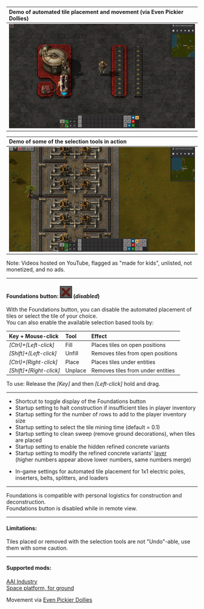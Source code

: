 |Demo of automated tile placement and movement (via Even Pickier Dollies)|
|:----|
|[![](https://github.com/0n0w1c/Foundations/blob/main/graphics/thumbnails/place-thumbnail.png?raw=true)](https://www.youtube.com/embed/n1DdTgi3gu4)|

&NewLine;
&NewLine;

|Demo of some of the selection tools in action|
|:----|
|[![](https://github.com/0n0w1c/Foundations/blob/main/graphics/thumbnails/tools-thumbnail.png?raw=true)](https://www.youtube.com/embed/-miukT1D6n0)|

&NewLine;
&NewLine;

Note: Videos hosted on YouTube, flagged as "made for kids", unlisted, not monetized, and no ads.  

---

&NewLine;

#### Foundations button: ![](https://github.com/0n0w1c/Foundations/blob/main/graphics/icons/disabled_32x32.png?raw=true) (*disabled*)

With the Foundations button, you can disable the automated placement of tiles or select the tile of your choice.  
You can also enable the available selection based tools by:  

| Key + Mouse-click       | Tool    | Effect                            |
| :---------------------- | :------ | :-------------------------------- |
| *[Ctrl]+[Left-click]*   | Fill    | Places tiles on open positions    |
| *[Shift]+[Left-click]*  | Unfill  | Removes tiles from open positions |
| *[Ctrl]+[Right-click]*  | Place   | Places tiles under entities       |
| *[Shift]+[Right-click]* | Unplace | Removes tiles from under entities |

To use: Release the *[Key]* and then *[Left-click]* hold and drag.  

---

* Shortcut to toggle display of the Foundations button  
* Startup setting to halt construction if insufficient tiles in player inventory  
* Startup setting for the number of rows to add to the player inventory size  
* Startup setting to select the tile mining time (default = 0.1)  
* Startup setting to clean sweep (remove ground decorations), when tiles are placed  
* Startup setting to enable the hidden refined concrete variants  
* Startup setting to modify the refined concrete variants' [layer](https://mods.factorio.com/mod/Foundations/faq)  
  (higher numbers appear above lower numbers, same numbers merge)  

&NewLine;

* In-game settings for automated tile placement for 1x1 electric poles, inserters, belts, splitters, and loaders  

---

Foundations is compatible with personal logistics for construction and deconstruction.  
Foundations button is disabled while in remote view.  

---

#### Limitations:  
Tiles placed or removed with the selection tools are not "Undo"-able, use them with some caution.  

---

#### Supported mods:
[AAI Industry](https://mods.factorio.com/mod/aai-industry)  
[Space platform, for ground](https://mods.factorio.com/mod/space-platform-for-ground)  

Movement via [Even Pickier Dollies](https://mods.factorio.com/mod/even-pickier-dollies)  
